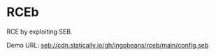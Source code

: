 # RCEb

RCE by exploiting SEB.

Demo URL: [seb://cdn.statically.io/gh/ingobeans/rceb/main/config.seb](seb://cdn.statically.io/gh/ingobeans/rceb/main/config.seb)
